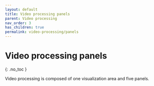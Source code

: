 ```yaml
---
layout: default
title: Video processing panels
parent: Video processing
nav_order: 3
has_children: true
permalink: video-processing/panels
---
```


# Video processing panels
{: .no_toc }

Video processing is composed of one visualization area and five panels.


